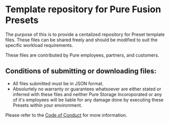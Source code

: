 # Template repository for Pure Fusion Presets

The purpose of this is to provide a centalized repository for Preset template files. These files can be shared freely and should be modified to suit the specific workload requirements.

These files are contributed by Pure employees, partners, and customers.

## Conditions of submitting or downloading files:
- All files submitted must be in JSON format.
- Absolurtely no warranty or guarantees whatsoever are either stated or inferred with these files and neither Pure Storage Incoroporated or any of it's employees will be liable for any damage done by executing these Presets within your environment.

Please refer to the [Code of Conduct](https://github.com/PureStorage-OpenConnect/Code-of-Conduct) for more information.

